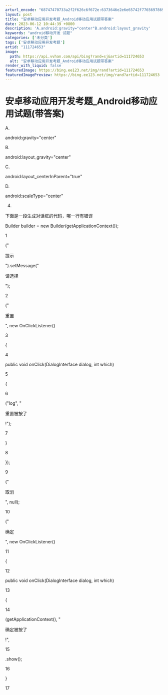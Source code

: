 ```yaml
---
arturl_encode: "68747470733a2f2f626c6f672e:6373646e2e6e65742f77656978696e5f33393630393530332f:61727469636c652f64657461696c732f313131373234363533"
layout: post
title: "安卓移动应用开发考题_Android移动应用试题带答案"
date: 2023-06-12 10:44:39 +0800
description: 'A.android:gravity="center"B.android:layout_gravity'
keywords: "android移动开发 试题"
categories: ['未分类']
tags: ['安卓移动应用开发考题']
artid: "111724653"
image:
  path: https://api.vvhan.com/api/bing?rand=sj&artid=111724653
  alt: "安卓移动应用开发考题_Android移动应用试题带答案"
render_with_liquid: false
featuredImage: https://bing.ee123.net/img/rand?artid=111724653
featuredImagePreview: https://bing.ee123.net/img/rand?artid=111724653
---
```


# 安卓移动应用开发考题\_Android移动应用试题(带答案)

A.

android:gravity="center"

B.

android:layout\_gravity="center"

C.

android:layout\_centerInParent="true"

D.

android:scaleType="center"

4.

下面是一段生成对话框的代码，哪一行有错误

Builder builder = new Builder(getApplicationContext());

1

("

提示

").setMessage("

请选择

");

2

("

重置

", new OnClickListener()

3

{

4

public void onClick(DialogInterface dialog, int which)

5

{

6

("log", "

重置被按了

!");

7

}

8

});

9

("

取消

", null);

10

("

确定

", new OnClickListener()

11

{

12

public void onClick(DialogInterface dialog, int which)

13

{

14

(getApplicationContext(), "

确定被按了

!",

15

.show();

16

}

17